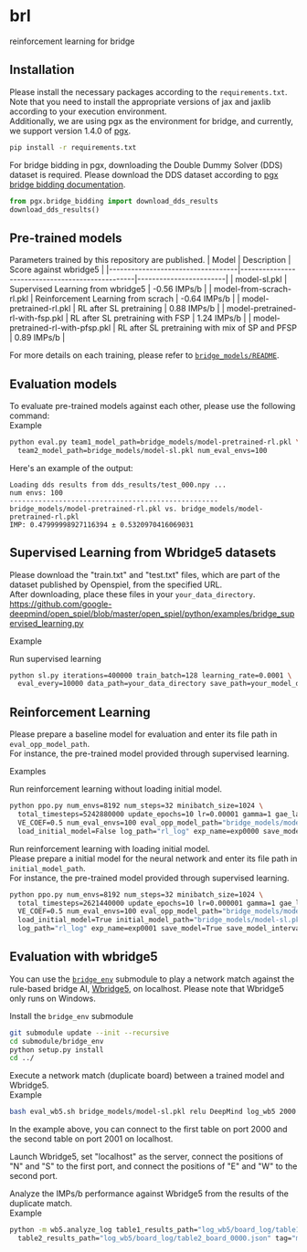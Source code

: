 # brl
reinforcement learning for bridge

## Installation
Please install the necessary packages according to the `requirements.txt`.  
Note that you need to install the appropriate versions of jax and jaxlib according to your execution environment.  
Additionally, we are using pgx as the environment for bridge, and currently, we support version 1.4.0 of [pgx](https://github.com/sotetsuk/pgx). 
```bash
pip install -r requirements.txt
```
For bridge bidding in pgx, downloading the Double Dummy Solver (DDS) dataset is required. Please download the DDS dataset according to [pgx bridge bidding documentation](https://github.com/sotetsuk/pgx/blob/main/docs/bridge_bidding.md).
```py
from pgx.bridge_bidding import download_dds_results
download_dds_results()
```

## Pre-trained models
Parameters trained by this repository are published. 
| Model                             | Description                                     | Score against wbridge5 |
|-----------------------------------|-------------------------------------------------|------------------------|
| model-sl.pkl                      | Supervised Learning from wbridge5               | -0.56 IMPs/b           |
| model-from-scrach-rl.pkl          | Reinforcement Learning from scrach              | -0.64 IMPs/b           |
| model-pretrained-rl.pkl           | RL after SL pretraining                         |  0.88 IMPs/b           |
| model-pretrained-rl-with-fsp.pkl  | RL after SL pretraining with FSP                |  1.24 IMPs/b           |
| model-pretrained-rl-with-pfsp.pkl | RL after SL pretraining with mix of SP and PFSP |  0.89 IMPs/b           |

For more details on each training, please refer to [`bridge_models/README`](https://github.com/harukaki/brl/tree/main/bridge_models).
## Evaluation models
To evaluate pre-trained models against each other, please use the following command:  
Example
```bash
python eval.py team1_model_path=bridge_models/model-pretrained-rl.pkl \
  team2_model_path=bridge_models/model-sl.pkl num_eval_envs=100
```

Here's an example of the output:
```
Loading dds results from dds_results/test_000.npy ...
num envs: 100
---------------------------------------------------
bridge_models/model-pretrained-rl.pkl vs. bridge_models/model-pretrained-rl.pkl
IMP: 0.47999998927116394 ± 0.5320970416069031
```

## Supervised Learning from Wbridge5 datasets
Please download the "train.txt" and "test.txt" files, which are part of the dataset published by Openspiel, from the specified URL.  
After downloading, place these files in your `your_data_directory`.  
https://github.com/google-deepmind/open_spiel/blob/master/open_spiel/python/examples/bridge_supervised_learning.py

Example  

Run supervised learning
```bash
python sl.py iterations=400000 train_batch=128 learning_rate=0.0001 \
  eval_every=10000 data_path=your_data_directory save_path=your_model_directory
```


## Reinforcement Learning
Please prepare a baseline model for evaluation and enter its file path in `eval_opp_model_path`.  
For instance, the pre-trained model provided through supervised learning.  

Examples  
  
Run reinforcement learning without loading initial model.

```bash
python ppo.py num_envs=8192 num_steps=32 minibatch_size=1024 \
  total_timesteps=5242880000 update_epochs=10 lr=0.00001 gamma=1 gae_lambda=0.95 ent_coef=0.001 \
  VE_COEF=0.5 num_eval_envs=100 eval_opp_model_path="bridge_models/model-sl.pkl" num_eval_step=10 \
  load_initial_model=False log_path="rl_log" exp_name=exp0000 save_model=True save_model_interval=100
```

Run reinforcement learning with loading initial model.  
Please prepare a initial model for the neural network and enter its file path in `initial_model_path`.  
For instance, the pre-trained model provided through supervised learning. 

```bash
python ppo.py num_envs=8192 num_steps=32 minibatch_size=1024 \
  total_timesteps=2621440000 update_epochs=10 lr=0.000001 gamma=1 gae_lambda=0.95 ent_coef=0.001 \
  VE_COEF=0.5 num_eval_envs=100 eval_opp_model_path="bridge_models/model-sl.pkl" num_eval_step=10 \
  load_initial_model=True initial_model_path="bridge_models/model-sl.pkl" \
  log_path="rl_log" exp_name=exp0001 save_model=True save_model_interval=100
```

## Evaluation with wbridge5
You can use the  [`bridge_env`](https://github.com/yotaroy/bridge_env) submodule to play a network match against the rule-based bridge AI, [Wbridge5](http://www.wbridge5.com/), on localhost. Please note that Wbridge5 only runs on Windows.

Install the `bridge_env` submodule
```bash
git submodule update --init --recursive
cd submodule/bridge_env
python setup.py install
cd ../
```
Execute a network match (duplicate board) between a trained model and Wbridge5.  
Example
```bash
bash eval_wb5.sh bridge_models/model-sl.pkl relu DeepMind log_wb5 2000 2001
```
In the example above, you can connect to the first table on port 2000 and the second table on port 2001 on localhost.  

Launch Wbridge5, set "localhost" as the server, connect the positions of "N" and "S" to the first port, and connect the positions of "E" and "W" to the second port.  

Analyze the IMPs/b performance against Wbridge5 from the results of the duplicate match.  
Example
```bash
python -m wb5.analyze_log table1_results_path="log_wb5/board_log/table1_board_0000.json" \
  table2_results_path="log_wb5/board_log/table2_board_0000.json" tag="model"
```
